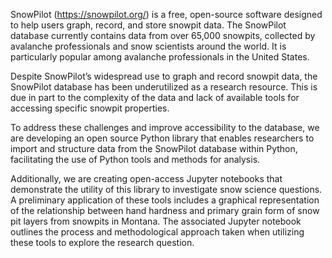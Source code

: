 SnowPilot (https://snowpilot.org/) is a free, open-source software designed to help users graph, record, and store snowpit data. The SnowPilot database currently contains data from over 65,000 snowpits, collected by avalanche professionals and snow scientists around the world. It is particularly popular among avalanche professionals in the United States.

Despite SnowPilot’s widespread use to graph and record snowpit data, the SnowPilot database has been underutilized as a research resource. This is due in part to the complexity of the data and lack of available tools for accessing specific snowpit properties.

To address these challenges and improve accessibility to the database, we are developing an open source Python library that enables researchers to import and structure data from the SnowPilot database within Python, facilitating the use of Python tools and methods for analysis.

Additionally, we are creating open-access Jupyter notebooks that demonstrate the utility of this library to investigate snow science questions. A preliminary application of these tools includes a graphical representation of the relationship between hand hardness and primary grain form of snow pit layers from snowpits in Montana. The associated Jupyter notebook outlines the process and methodological approach taken when utilizing these tools to explore the research question.